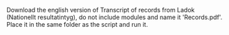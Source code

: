 Download the english version of Transcript of records from Ladok 
(Nationellt resultatintyg), do not include modules and name 
it 'Records.pdf'. Place it in the same folder as the script and run it.
